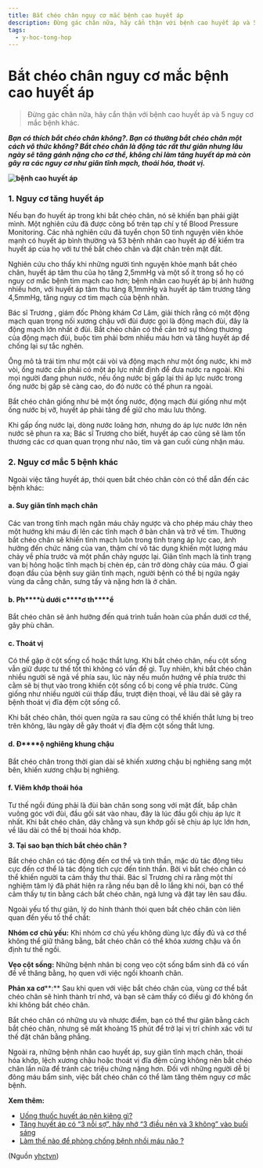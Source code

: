 ```yaml
---
title: Bắt chéo chân nguy cơ mắc bệnh cao huyết áp
description: Đừng gác chân nữa, hãy cẩn thận với bệnh cao huyết áp và 5 nguy cơ mắc bệnh khác.
tags:
  - y-hoc-tong-hop
---
```


# Bắt chéo chân nguy cơ mắc bệnh cao huyết áp 

> Đừng gác chân nữa, hãy cẩn thận với bệnh cao huyết áp và 5 nguy cơ mắc bệnh khác.

***Bạn có thích bắt chéo chân không?. Bạn có thường bắt chéo chân một cách vô thức không? Bắt chéo chân là động tác rất thư giãn nhưng lâu ngày sẽ tăng gánh nặng cho cơ thể, không chỉ làm tăng huyết áp mà còn gây ra các nguy cơ như giãn tĩnh mạch, thoái hóa, thoát vị.***

 **![bệnh cao huyết áp](/imgs/yhctvn/benh-cao-huyet-ap-300x169.jpg)**

### **1. Nguy cơ tăng huyết áp**

Nếu bạn đo huyết áp trong khi bắt chéo chân, nó sẽ khiến bạn phải giật mình. Một nghiên cứu đã được công bố trên tạp chí y tế Blood Pressure Monitoring. Các nhà nghiên cứu đã tuyển chọn 50 tình nguyện viên khỏe mạnh có huyết áp bình thường và 53 bệnh nhân cao huyết áp để kiểm tra huyết áp của họ với tư thế bắt chéo chân và đặt chân trên mặt đất.

Nghiên cứu cho thấy khi những người tình nguyện khỏe mạnh bắt chéo chân, huyết áp tâm thu của họ tăng 2,5mmHg và một số ít trong số họ có nguy cơ mắc bệnh tim mạch cao hơn; bệnh nhân cao huyết áp bị ảnh hưởng nhiều hơn, với huyết áp tâm thu tăng 8,1mmHg và huyết áp tâm trương tăng 4,5mmHg, tăng nguy cơ tim mạch của bệnh nhân.

Bác sĩ Trương , giám đốc Phòng khám Cơ Lâm, giải thích rằng có một động mạch quan trọng nối xương chậu với đùi được gọi là động mạch đùi, đây là động mạch lớn nhất ở đùi. Bắt chéo chân có thể cản trở sự thông thương của động mạch đùi, buộc tim phải bơm nhiều máu hơn và tăng huyết áp để chống lại sự tắc nghẽn.

Ông mô tả trái tim như một cái vòi và động mạch như một ống nước, khi mở vòi, ống nước cần phải có một áp lực nhất định để đưa nước ra ngoài. Khi mọi người đang phun nước, nếu ống nước bị gấp lại thì áp lực nước trong ống nước bị gấp sẽ càng cao, do đó nước có thể phun ra ngoài.

Bắt chéo chân giống như bẻ một ống nước, động mạch đùi giống như một ống nước bị vỡ, huyết áp phải tăng để giữ cho máu lưu thông.

Khi gấp ống nước lại, dòng nước loãng hơn, nhưng do áp lực nước lớn nên nước sẽ phun ra xa; Bác sĩ Trương cho biết, huyết áp cao cũng sẽ làm tổn thương các cơ quan quan trọng như não, tim và gan cuối cùng nhận máu.

### **2. Nguy cơ mắc 5 bệnh khác**

Ngoài việc tăng huyết áp, thói quen bắt chéo chân còn có thể dẫn đến các bệnh khác:

#### **a. Suy gi****ã****n t****ĩ****nh m****ạ****ch ch****â****n**

Các van trong tĩnh mạch ngăn máu chảy ngược và cho phép máu chảy theo một hướng khi máu đi lên các tĩnh mạch ở bàn chân và trở về tim. Thường bắt chéo chân sẽ khiến tĩnh mạch luôn trong tình trạng áp lực cao, ảnh hưởng đến chức năng của van, thậm chí vô tác dụng khiến một lượng máu chảy về phía trước và một phần chảy ngược lại. Giãn tĩnh mạch là tình trạng van bị hỏng hoặc tĩnh mạch bị chèn ép, cản trở dòng chảy của máu. Ở giai đoạn đầu của bệnh suy giãn tĩnh mạch, người bệnh có thể bị ngứa ngáy vùng da cẳng chân, sưng tấy và nặng hơn là ở chân.

#### **b. Ph****ù** **d****ướ****i c****ơ** **th****ể**

Bắt chéo chân sẽ ảnh hưởng đến quá trình tuần hoàn của phần dưới cơ thể, gây phù chân.

#### **c. Thoát vị**

Có thể gặp ở cột sống cổ hoặc thắt lưng. Khi bắt chéo chân, nếu cột sống vẫn giữ được tư thế tốt thì không có vấn đề gì. Tuy nhiên, khi bắt chéo chân nhiều người sẽ ngả về phía sau, lúc này nếu muốn hướng về phía trước thì cằm sẽ bị thụt vào trong khiến cột sống cổ bị cong về phía trước. Cũng giống như nhiều người cúi thấp đầu, trượt điện thoại, về lâu dài sẽ gây ra bệnh thoát vị đĩa đệm cột sống cổ.

Khi bắt chéo chân, thói quen ngửa ra sau cũng có thể khiến thắt lưng bị treo trên không, lâu ngày dễ gây thoát vị đĩa đệm cột sống thắt lưng.

#### **d.** **Đ****ộ** **nghi****ê****ng khung ch****ậ****u**

Bắt chéo chân trong thời gian dài sẽ khiến xương chậu bị nghiêng sang một bên, khiến xương chậu bị nghiêng.

#### **f.** **Vi****ê****m kh****ớ****p tho****á****i h****ó****a**

Tư thế ngồi đúng phải là đùi bàn chân song song với mặt đất, bắp chân vuông góc với đùi, đầu gối sát vào nhau, đây là lúc đầu gối chịu áp lực ít nhất. Khi bắt chéo chân, dây chằng và sụn khớp gối sẽ chịu áp lực lớn hơn, về lâu dài có thể bị thoái hóa khớp.

**3. T****ạ****i sao b****ạ****n th****í****ch b****ắ****t ch****é****o ch****â****n ?**

Bắt chéo chân có tác động đến cơ thể và tinh thần, mặc dù tác động tiêu cực đến cơ thể là tác động tích cực đến tinh thần. Bởi vì bắt chéo chân có thể khiến người ta cảm thấy thư thái. Bác sĩ Trương chỉ ra rằng một thí nghiệm tâm lý đã phát hiện ra rằng nếu bạn dễ lo lắng khi nói, bạn có thể cảm thấy tự tin bằng cách bắt chéo chân, ngả lưng và đặt tay lên sau đầu.

Ngoài yếu tố thư giãn, lý do hình thành thói quen bắt chéo chân còn liên quan đến yếu tố thể chất:

**N****h****ó****m c****ơ** **c****hủ yếu****:** Khi nhóm cơ chủ yếu không dùng lực đầy đủ và cơ thể không thể giữ thăng bằng, bắt chéo chân có thể khóa xương chậu và ổn định tư thế ngồi.

**V****ẹ****o c****ộ****t s****ố****ng:** Những bệnh nhân bị cong vẹo cột sống bẩm sinh đã có vấn đề về thăng bằng, họ quen với việc ngồi khoanh chân.

**Phản xa cơ****:** Sau khi quen với việc bắt chéo chân của, vùng cơ thể bắt chéo chân sẽ hình thành trí nhớ, và bạn sẽ cảm thấy có điều gì đó không ổn khi không bắt chéo chân.

Bắt chéo chân có những ưu và nhược điểm, bạn có thể thư giãn bằng cách bắt chéo chân, nhưng sẽ mất khoảng 15 phút để trở lại vị trí chính xác với tư thế đặt chân bằng phẳng.

Ngoài ra, những bệnh nhân cao huyết áp, suy giãn tĩnh mạch chân, thoái hóa khớp, lệch xương chậu hoặc thoát vị đĩa đệm cũng không nên bắt chéo chân lần nữa để tránh các triệu chứng nặng hơn. Đối với những người dễ bị đông máu bẩm sinh, việc bắt chéo chân có thể làm tăng thêm nguy cơ mắc bệnh.

**Xem thêm:**

* [Uống thuốc huyết áp nên kiêng gì?](/yhctvn/uong-thuoc-huyet-ap-nen-kieng-gi/)
* [Tăng huyết áp có “3 nỗi sợ”, hãy nhớ “3 điều nên và 3 không” vào buổi sáng](/yhctvn/tang-huyet-ap-co-3-noi-so-hay-nho-3-dieu-nen-va-3-khong-vao-buoi-sang/)
* [Làm thế nào để phòng chống bệnh nhồi máu não ?](/yhctvn/lam-the-nao-de-phong-chong-benh-nhoi-mau-nao/)

(Nguồn <a href="https://yhctvn.com/bat-cheo-chan-nguy-co-mac-benh-cao-huyet-ap/" target="_blank">yhctvn</a>)
